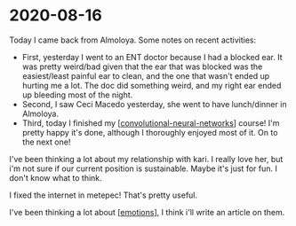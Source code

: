---
---

# 2020-08-16

Today I came back from Almoloya. Some notes on recent activities:

- First, yesterday I went to an ENT doctor because I had a blocked ear. It was pretty weird/bad given that the ear that was blocked was the easiest/least painful ear to clean, and the one that wasn't ended up hurting me a lot. The doc did something weird, and my right ear ended up bleeding most of the night.
- Second, I saw Ceci Macedo yesterday, she went to have lunch/dinner in Almoloya.
- Third, today I finished my [[convolutional-neural-networks]] course! I'm pretty happy it's done, although I thoroughly enjoyed most of it. On to the next one!

I've been thinking a lot about my relationship with kari. I really love her, but i'm not sure if our current position is sustainable. Maybe it's just for fun. I don't know what to think.

I fixed the internet in metepec! That's pretty useful.

I've been thinking a lot about [[emotions]], I think i'll write an article on them.

[//begin]: # "Autogenerated link references for markdown compatibility"
[convolutional-neural-networks]: ../convolutional-neural-networks "Convolutional Neural Networks"
[emotions]: ../emotions "Emotions"
[//end]: # "Autogenerated link references"
